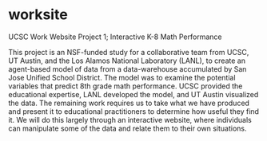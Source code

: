 worksite
========

UCSC Work Website Project 1; Interactive K-8 Math Performance

This project is an NSF-funded study for a collaborative team from UCSC,
UT Austin, and the Los Alamos National Laboratory (LANL), to create an agent-based model 
of data from a data-warehouse accumulated by San Jose Unified School District. The model
was to examine the potential variables that predict 8th grade math performance. UCSC 
provided the educational expertise, LANL developed the model, and UT Austin visualized
the data. The remaining work requires us to take what we have produced and present it to
educational practitioners to determine how useful they find it. We will do this largely
through an interactive website, where individuals can manipulate some of the data and
relate them to their own situations.
